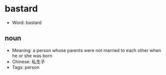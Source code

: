 # bastard

- Word: bastard

## noun

- Meaning: a person whose parents were not married to each other when he or she was born
- Chinese: 私生子
- Tags: person

